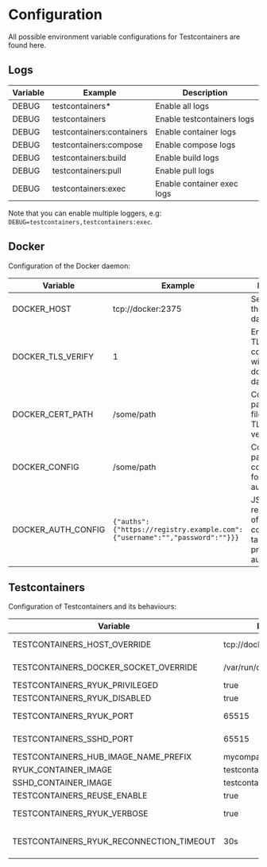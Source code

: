 # Configuration

All possible environment variable configurations for Testcontainers are found here.

## Logs

| Variable | Example                   | Description                |
| -------- | ------------------------- | -------------------------- |
| DEBUG    | testcontainers\*          | Enable all logs            |
| DEBUG    | testcontainers            | Enable testcontainers logs |
| DEBUG    | testcontainers:containers | Enable container logs      |
| DEBUG    | testcontainers:compose    | Enable compose logs        |
| DEBUG    | testcontainers:build      | Enable build logs          |
| DEBUG    | testcontainers:pull       | Enable pull logs           |
| DEBUG    | testcontainers:exec       | Enable container exec logs |

Note that you can enable multiple loggers, e.g: `DEBUG=testcontainers,testcontainers:exec`.

## Docker

Configuration of the Docker daemon:

| Variable           | Example                                                                    | Description                                                                             |
| ------------------ | -------------------------------------------------------------------------- | --------------------------------------------------------------------------------------- |
| DOCKER_HOST        | tcp://docker:2375                                                          | Set the URL of the docker daemon                                                        |
| DOCKER_TLS_VERIFY  | 1                                                                          | Enable/disable TLS communication with the docker daemon                                 |
| DOCKER_CERT_PATH   | /some/path                                                                 | Configures the path to the files used for TLS verification                              |
| DOCKER_CONFIG      | /some/path                                                                 | Configures the path to the config.json file for authentication                          |
| DOCKER_AUTH_CONFIG | `{"auths":{"https://registry.example.com":{"username":"","password":""}}}` | JSON string representation of the config.json file, takes precedence for authentication |

## Testcontainers

Configuration of Testcontainers and its behaviours:

| Variable                                 | Example                    | Description                                              |
|------------------------------------------|----------------------------|----------------------------------------------------------|
| TESTCONTAINERS_HOST_OVERRIDE             | tcp://docker:2375          | Docker's host on which ports are exposed                 |
| TESTCONTAINERS_DOCKER_SOCKET_OVERRIDE    | /var/run/docker.sock       | Path to Docker's socket used by ryuk                     |
| TESTCONTAINERS_RYUK_PRIVILEGED           | true                       | Run ryuk as a privileged container                       |
| TESTCONTAINERS_RYUK_DISABLED             | true                       | Disable ryuk                                             |
| TESTCONTAINERS_RYUK_PORT                 | 65515                      | Set ryuk host port (not recommended)                     |
| TESTCONTAINERS_SSHD_PORT                 | 65515                      | Set SSHd host port (not recommended)                     |
| TESTCONTAINERS_HUB_IMAGE_NAME_PREFIX     | mycompany.com/registry     | Set default image registry                               |
| RYUK_CONTAINER_IMAGE                     | testcontainers/ryuk:0.14.0 | Custom image for ryuk                                    |
| SSHD_CONTAINER_IMAGE                     | testcontainers/sshd:1.3.0  | Custom image for SSHd                                    |
| TESTCONTAINERS_REUSE_ENABLE              | true                       | Enable reusable containers                               |
| TESTCONTAINERS_RYUK_VERBOSE              | true                       | Sets RYUK_VERBOSE env var in ryuk container              |
| TESTCONTAINERS_RYUK_RECONNECTION_TIMEOUT | 30s                        | Sets RYUK_RECONNECTION_TIMEOUT env var in ryuk container |
